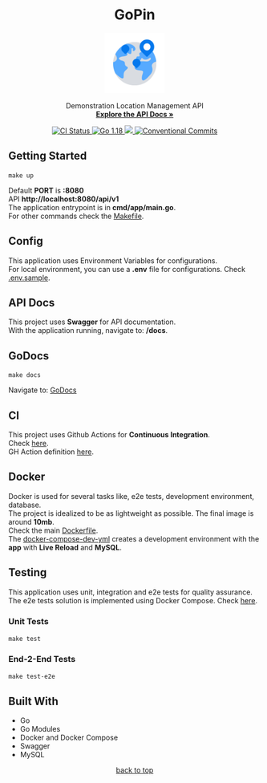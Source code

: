 <h1 id="gopin-top" align="center">GoPin</h1>

<div align="center">
    <a href="#"><img src="logo.png" width="120px" alt="Hive"></a>
    <p align="center">
        Demonstration Location Management API
        <br />
        <a href="#"><strong>Explore the API Docs »</strong></a>
        <br />
    </p>
    <div>
      <a href="https://github.com/vitorsalgado/gopin/actions/workflows/ci.yml">
        <img src="https://github.com/vitorsalgado/gopin/actions/workflows/ci.yml/badge.svg" alt="CI Status" />
      </a>
      <a href="#">
        <img src="https://img.shields.io/badge/go-1.18-blue" alt="Go 1.18" />
      </a>
      <a href="https://codecov.io/gh/vitorsalgado/gopin">
        <img src="https://codecov.io/gh/vitorsalgado/gopin/branch/main/graph/badge.svg?token=FFKD8C3000"/>
      </a>
      <a href="https://conventionalcommits.org">
        <img src="https://img.shields.io/badge/Conventional%20Commits-1.0.0-yellow.svg" alt="Conventional Commits"/>
      </a>
    </div>
</div>

## Getting Started

```
make up
```

Default **PORT** is **:8080**  
API **http://localhost:8080/api/v1**  
The application entrypoint is in **cmd/app/main.go**.  
For other commands check the [Makefile](Makefile).

## Config

This application uses Environment Variables for configurations.  
For local environment, you can use a **.env** file for configurations.
Check [.env.sample](.env.sample).

## API Docs

This project uses **Swagger** for API documentation.  
With the application running, navigate to: **/docs**.

## GoDocs

```
make docs
```

Navigate to: [GoDocs](http://127.0.0.1:6060/pkg/github.com/vitorsalgado/gopin/)

## CI

This project uses Github Actions for **Continuous Integration**.  
Check [here](https://github.com/vitorsalgado/gopin/actions).  
GH Action definition [here](.github/workflows/ci.yml).

## Docker

Docker is used for several tasks like, e2e tests, development environment, database.  
The project is idealized to be as lightweight as possible. The final image is around **10mb**.  
Check the main [Dockerfile](Dockerfile).  
The [docker-compose-dev-yml](docker-compose-dev.yml) creates a development environment with the
**app** with **Live Reload** and **MySQL**.

## Testing

This application uses unit, integration and e2e tests for quality assurance.  
The e2e tests solution is implemented using Docker Compose. Check [here](test).

### Unit Tests

```
make test
```

### End-2-End Tests

```
make test-e2e
```

## Built With

- Go
- Go Modules
- Docker and Docker Compose
- Swagger
- MySQL

<p align="center"><a href="#gopin-top">back to top</a></p>
